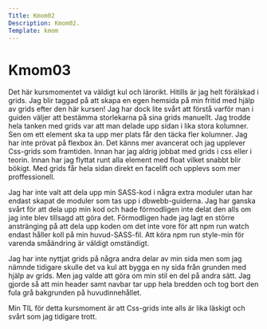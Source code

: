 ```yaml
---
Title: Kmom02
Description: Kmom02.
Template: kmom
---
```


Kmom03
==========================

Det här kursmomentet va väldigt kul och lärorikt. Hitills är jag helt förälskad i grids. Jag blir taggad på att skapa en egen hemsida på min fritid med hjälp av grids
efter den här kursen! Jag har dock lite svårt att förstå varför man i guiden väljer att bestämma storlekarna på sina grids manuellt. Jag trodde hela tanken med grids
var att man delade upp sidan i lika stora kolumner. Sen om ett element ska ta upp mer plats får den täcka fler kolumner. Jag har inte prövat på flexbox än. Det känns
mer avancerat och jag upplever Css-grids som framtiden. Innan har jag aldrig jobbat med grids i css eller i teorin. Innan har jag flyttat runt alla element med float
vilket snabbt blir bökigt. Med grids får hela sidan direkt en facelift och upplevs som mer proffessionell.

Jag har inte valt att dela upp min SASS-kod i några extra moduler utan har endast skapat de moduler som tas upp i dbwebb-guiderna. Jag har ganska svårt för att dela
upp min kod och hade förmodligen inte delat den alls om jag inte blev tillsagd att göra det. Förmodligen hade jag lagt en större anstränging på att dela upp koden om
det inte vore för att npm run watch endast håller koll på min huvud-SASS-fil. Att köra npm run style-min för varenda småändring är väldigt omständigt.

Jag har inte nyttjat grids på några andra delar av min sida men som jag nämnde tidigare skulle det va kul att bygga en ny sida från grunden med hjälp av grids. Men
jag valde att göra om min stil en del på andra sätt. Jag gjorde så att min header samt navbar tar upp hela bredden och tog bort den fula grå bakgrunden på
huvudinnehållet.

Min TIL för detta kursmoment är att Css-grids inte alls är lika läskigt och svårt som jag tidigare trott.
